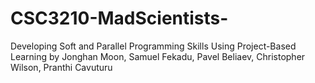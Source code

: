 # CSC3210-MadScientists-
Developing Soft and Parallel Programming Skills Using Project-Based Learning by 
Jonghan Moon, 
Samuel Fekadu, 
Pavel Beliaev,
Christopher Wilson, 
Pranthi Cavuturu 
